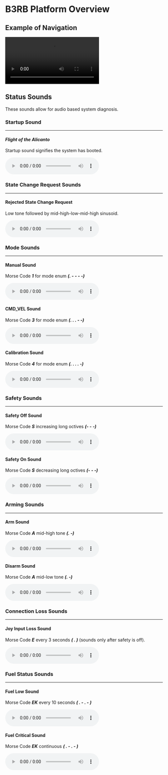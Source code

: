 # B3RB Platform Overview

## Example of Navigation
<video controls>
  <source src="../b3rb.mp4" type="video/mp4">
</video>

## Status Sounds

These sounds allow for audio based system diagnosis.

### **Startup Sound**
---
#### ***Flight of the Alicanto***
Startup sound signifies the system has booted.

<audio controls="controls">
  <source type="audio/mp3" src="../airy.mp3"></source>
</audio>

### **State Change Request Sounds**
---
#### Rejected State Change Request
Low tone followed by mid-high-low-mid-high sinusoid.

<audio controls="controls">
  <source type="audio/mp3" src="../reject.mp3"></source>
</audio>

### **Mode Sounds**
---
#### Manual Sound
Morse Code ***1*** for mode enum ***(. - - - -)***

<audio controls="controls">
  <source type="audio/mp3" src="../manual.mp3"></source>
</audio>

#### CMD_VEL Sound
Morse Code ***3*** for mode enum ***(. . . - -)***

<audio controls="controls">
  <source type="audio/mp3" src="../cmd_vel.mp3"></source>
</audio>

#### Calibration Sound
Morse Code ***4*** for mode enum ***(. . . . -)***

<audio controls="controls">
  <source type="audio/mp3" src="../calibration.mp3"></source>
</audio>

### **Safety Sounds**
---
#### Safety Off Sound
Morse Code ***S*** increasing long octives ***(- - -)***

<audio controls="controls">
  <source type="audio/mp3" src="../safety_off.mp3"></source>
</audio>

#### Safety On Sound
Morse Code ***S*** decreasing long octives ***(- - -)***

<audio controls="controls">
  <source type="audio/mp3" src="../safety_on.mp3"></source>
</audio>

### **Arming Sounds**
---
#### Arm Sound
Morse Code ***A*** mid-high tone ***(. -)***

<audio controls="controls">
  <source type="audio/mp3" src="../arm.mp3"></source>
</audio>

#### Disarm Sound
Morse Code ***A*** mid-low tone ***(. -)***

<audio controls="controls">
  <source type="audio/mp3" src="../disarm.mp3"></source>
</audio>

### **Connection Loss Sounds**
---
#### Joy Input Loss Sound
Morse Code ***E*** every 3 seconds ***( . )*** (sounds only after safety is off).

<audio controls="controls">
  <source type="audio/mp3" src="../joy_loss.mp3"></source>
</audio>

### **Fuel Status Sounds**
---
#### Fuel Low Sound
Morse Code ***EK*** every 10 seconds ***( . - . - )***

<audio controls="controls">
  <source type="audio/mp3" src="../fuel_low.mp3"></source>
</audio>

#### Fuel Critical Sound
Morse Code ***EK*** continuous ***( . - . - )***

<audio controls="controls">
  <source type="audio/mp3" src="../fuel_critical.mp3"></source>
</audio>

